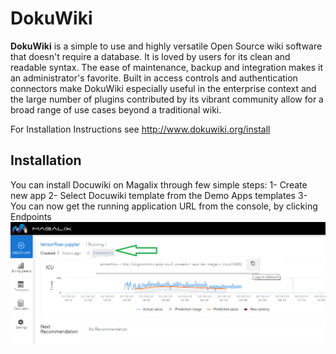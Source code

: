 # DokuWiki
**DokuWiki** is a simple to use and highly versatile Open Source wiki software that doesn't require a database. It is loved by users for its clean and readable syntax. The ease of maintenance, backup and integration makes it an administrator's favorite. Built in access controls and authentication connectors make DokuWiki especially useful in the enterprise context and the large number of plugins contributed by its vibrant community allow for a broad range of use cases beyond a traditional wiki. 

For Installation Instructions see
http://www.dokuwiki.org/install

## Installation
You can install Docuwiki on Magalix through few simple steps:
1- Create new app
2- Select Docuwiki template from the Demo Apps templates
3- You can now get the running application URL from the console, by clicking Endpoints 
![Application Endpoints](docs/resources/mgx_endpoint.png "Application Endpoints")
